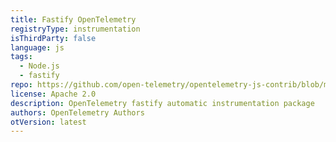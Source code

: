 ```yaml
---
title: Fastify OpenTelemetry
registryType: instrumentation
isThirdParty: false
language: js
tags:
  - Node.js
  - fastify
repo: https://github.com/open-telemetry/opentelemetry-js-contrib/blob/main/plugins/node/opentelemetry-instrumentation-fastify
license: Apache 2.0
description: OpenTelemetry fastify automatic instrumentation package
authors: OpenTelemetry Authors
otVersion: latest
---
```

